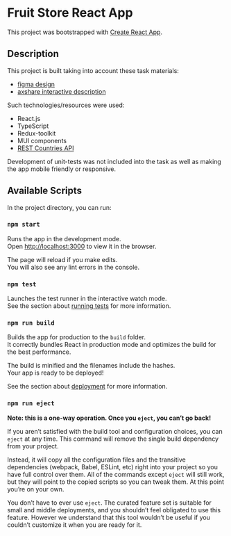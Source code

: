 # Fruit Store React App

This project was bootstrapped with [Create React App](https://github.com/facebook/create-react-app).

## Description
This project is built taking into account these task materials:
- [figma design](https://www.figma.com/file/bX2vec3Dn1ZDAIAVdQBWg0/Fruit-Store?type=design&node-id=43-10&mode=design&t=6bIPSvSrcCrvrbaR-0)
- [axshare interactive description](https://5io3rb.axshare.com/#id=2l0drb&p=page_1)

Such technologies/resources were used:
- React.js
- TypeScript
- Redux-toolkit
- MUI components
- [REST Countries API](https://restcountries.com/)

Development of unit-tests was not included into the task as well as making the app mobile friendly or responsive.

## Available Scripts

In the project directory, you can run:

### `npm start`

Runs the app in the development mode.\
Open [http://localhost:3000](http://localhost:3000) to view it in the browser.

The page will reload if you make edits.\
You will also see any lint errors in the console.

### `npm test`

Launches the test runner in the interactive watch mode.\
See the section about [running tests](https://facebook.github.io/create-react-app/docs/running-tests) for more information.

### `npm run build`

Builds the app for production to the `build` folder.\
It correctly bundles React in production mode and optimizes the build for the best performance.

The build is minified and the filenames include the hashes.\
Your app is ready to be deployed!

See the section about [deployment](https://facebook.github.io/create-react-app/docs/deployment) for more information.

### `npm run eject`

**Note: this is a one-way operation. Once you `eject`, you can’t go back!**

If you aren’t satisfied with the build tool and configuration choices, you can `eject` at any time. This command will remove the single build dependency from your project.

Instead, it will copy all the configuration files and the transitive dependencies (webpack, Babel, ESLint, etc) right into your project so you have full control over them. All of the commands except `eject` will still work, but they will point to the copied scripts so you can tweak them. At this point you’re on your own.

You don’t have to ever use `eject`. The curated feature set is suitable for small and middle deployments, and you shouldn’t feel obligated to use this feature. However we understand that this tool wouldn’t be useful if you couldn’t customize it when you are ready for it.
